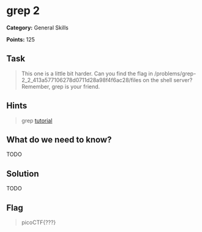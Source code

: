 # grep 2

**Category:** General Skills

**Points:** 125

## Task

> This one is a little bit harder. Can you find the flag in /problems/grep-2_2_413a577106278d0711d28a98f4f6ac28/files on the shell server? Remember, grep is your friend. 

## Hints

> grep [tutorial](https://ryanstutorials.net/linuxtutorial/grep.php)


## What do we need to know?

TODO

## Solution

TODO

## Flag

> picoCTF{???}

 